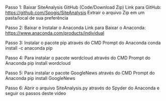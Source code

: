 Passo 1: Baixar SiteAnalysis GitHub (Code/Download Zip)
Link para GitHub: https://github.com/Spogis/SiteAnalysis
Extrair o arquivo Zip em um pasta/local de sua preferência

Passo 2: Baixar e Instalar o Anaconda
Link para Baixar o Anaconda: https://www.anaconda.com/products/individual

Passo 3: Instalar o pacote pip  através do CMD Prompt do Anaconda
conda install -c anaconda pip

Passo 4: Para instalar o pacote wordcloud  através do CMD Prompt do Anaconda
pip install wordcloud

Passo 5: Para instalar o pacote GoogleNews através do CMD Prompt do Anaconda
pip install GoogleNews

Passo 6: Abrir o arquivo SiteAnalysis.py através do Spyder do Anaconda e seguir os passos deste vídeo
